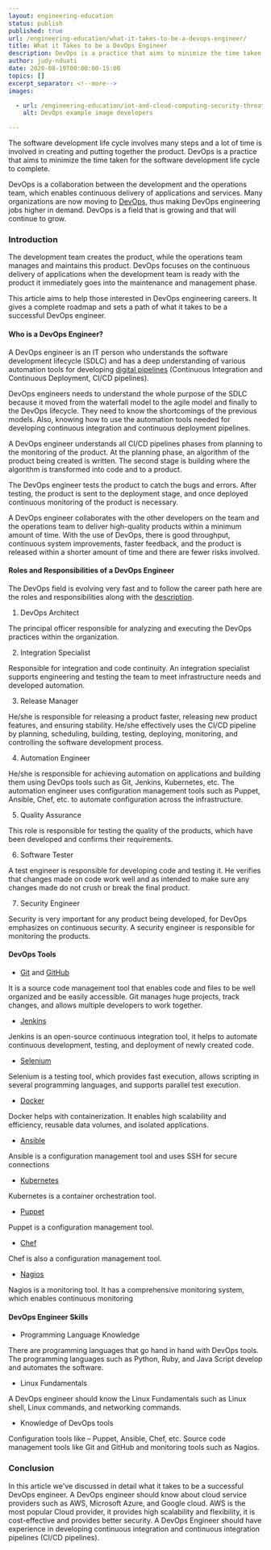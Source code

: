```yaml
---
layout: engineering-education
status: publish
published: true
url: /engineering-education/what-it-takes-to-be-a-devops-engineer/
title: What it Takes to be a DevOps Engineer
description: DevOps is a practice that aims to minimize the time taken for the software development life cycle to complete.
author: judy-nduati
date: 2020-08-19T00:00:00-15:00
topics: []
excerpt_separator: <!--more-->
images:

  - url: /engineering-education/iot-and-cloud-computing-security-threats/hero.jpg
    alt: DevOps example image developers

---
```

The software development life cycle involves many steps and a lot of time is involved in creating and putting together the product. DevOps is a practice that aims to minimize the time taken for the software development life cycle to complete.

DevOps is a collaboration between the development and the operations team, which enables continuous delivery of applications and services. Many organizations are now moving to  [DevOps](https://www.techrepublic.com/article/how-to-become-a-devops-engineer-a-cheat-sheet/), thus making DevOps engineering jobs higher in demand. DevOps is a field that is growing and that will continue to grow.
<!--more-->

### Introduction
The development team creates the product, while the operations team manages and maintains this product. DevOps focuses on the continuous delivery of applications when the development team is ready with the product it immediately goes into the maintenance and management phase.

This article aims to help those interested in DevOps engineering careers. It gives a complete roadmap and sets a path of what it takes to be a successful DevOps engineer.

#### Who is a DevOps Engineer?
A DevOps engineer is an IT person who understands the software development lifecycle (SDLC) and has a deep understanding of various automation tools for developing [digital pipelines](https://www.edureka.co/blog/devops-engineer-role) (Continuous Integration and Continuous Deployment, CI/CD pipelines).

DevOps engineers needs to understand the whole purpose of the SDLC because it moved from the waterfall model to the agile model and finally to the DevOps lifecycle. They need to know the shortcomings of the previous models. Also, knowing how to use the automation tools needed for developing continuous integration and continuous deployment pipelines.

A DevOps engineer understands all CI/CD pipelines phases from planning to the monitoring of the product. At the planning phase, an algorithm of the product being created is written. The second stage is building where the algorithm is transformed into code and to a product.

The DevOps engineer tests the product to catch the bugs and errors. After testing, the product is sent to the deployment stage, and once deployed continuous monitoring of the product is necessary.

A DevOps engineer collaborates with the other developers on the team and the operations team to deliver high-quality products within a minimum amount of time. With the use of DevOps, there is good throughput, continuous system improvements, faster feedback, and the product is released within a shorter amount of time and there are fewer risks involved.

#### Roles and Responsibilities of a DevOps Engineer
The DevOps field is evolving very fast and to follow the career path here are the roles and responsibilities along with the [description]( https://www.upgrad.com/blog/devops-career-path-job-roles/).

1. DevOps Architect

The principal officer responsible for analyzing and executing the DevOps practices within the organization.

2. Integration Specialist

Responsible for integration and code continuity. An integration specialist supports engineering and testing the team to meet infrastructure needs and developed automation.

3. Release Manager

He/she is responsible for releasing a product faster, releasing new product features, and ensuring stability. He/she effectively uses the CI/CD pipeline by planning, scheduling, building, testing, deploying, monitoring, and controlling the software development process.

4. Automation Engineer

He/she is responsible for achieving automation on applications and building them using DevOps tools such as Git, Jenkins, Kubernetes, etc. The automation engineer uses configuration management tools such as Puppet, Ansible, Chef, etc. to automate configuration across the infrastructure.

5. Quality Assurance

This role is responsible for testing the quality of the products, which have been developed and confirms their requirements.

6. Software Tester

A test engineer is responsible for developing code and testing it. He verifies that changes made on code work well and as intended to make sure any changes made do not crush or break the final product.

7. Security Engineer

Security is very important for any product being developed, for DevOps emphasizes on continuous security. A security engineer is responsible for monitoring the products.

#### DevOps Tools
- [Git](https://git-scm.com/downloads) and [GitHub](https://github.com/)

It is a source code management tool that enables code and files to be well organized and be easily accessible. Git manages huge projects, track changes, and allows multiple developers to work together.

- [Jenkins](https://www.jenkins.io/)

Jenkins is an open-source continuous integration tool, it helps to automate continuous development, testing, and deployment of newly created code.

- [Selenium](https://github.com/SeleniumHQ/selenium)

Selenium is a testing tool, which provides fast execution, allows scripting in several programming languages, and supports parallel test execution.

- [Docker](https://www.docker.com/)

Docker helps with containerization. It enables high scalability and efficiency, reusable data volumes, and isolated applications.

- [Ansible](https://www.ansible.com/)

Ansible is a configuration management tool and uses SSH for secure connections

- [Kubernetes](https://kubernetes.io/)

Kubernetes is a container orchestration tool.

- [Puppet](https://puppet.com/open-source/#osp)

Puppet is a configuration management tool.

- [Chef](http://www.chef.io/)

Chef is also a configuration management tool.

- [Nagios](https://www.nagios.org/)

Nagios is a monitoring tool. It has a comprehensive monitoring system, which enables continuous monitoring

#### DevOps Engineer Skills
- Programming Language Knowledge

There are programming languages that go hand in hand with DevOps tools. The programming languages such as Python, Ruby, and Java Script develop and automates the software.

- Linux Fundamentals

A DevOps engineer should know the Linux Fundamentals such as Linux shell, Linux commands, and networking commands.

- Knowledge of DevOps tools

Configuration tools like – Puppet, Ansible, Chef, etc. Source code management tools like Git and GitHub and monitoring tools such as Nagios.

### Conclusion
In this article we've discussed in detail what it takes to be a successful DevOps engineer. A DevOps engineer should know about cloud service providers such as AWS, Microsoft Azure, and Google cloud. AWS is the most popular Cloud provider, it provides high scalability and flexibility, it is cost-effective and provides better security. A DevOps Engineer should have experience in developing continuous integration and continuous integration pipelines (CI/CD pipelines).
